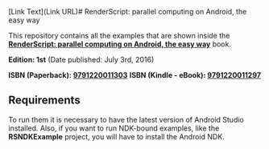 [Link Text](Link URL)# RenderScript: parallel computing on Android, the easy way

This repository contains all the examples that are shown inside the **[RenderScript: parallel computing on Android, the easy way](https://hydex11.net/rsbooked1.html)** book.

**Edition: 1st** (Date published: July 3rd, 2016)

**ISBN (Paperback): [9791220011303](https://www.amazon.com/s/field-keywords=9791220011303)**
**ISBN (Kindle - eBook): [9791220011297](https://www.amazon.com/s/field-keywords=9791220011297)**

## Requirements

To run them it is necessary to have the latest version of Android Studio installed. Also, if you want to run NDK-bound examples, like the **RSNDKExample** project, you will have to install the Android NDK.